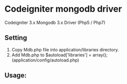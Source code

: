 # Codeigniter mongodb driver

Codeigniter 3.x Mongodb 3.x Driver (Php5 / Php7)

<h2>Setting</h2>
<ol>
<li>Copy Mdb.php file into application/libraries directory.</li>
<li>Add Mdb.php to&nbsp;$autoload['libraries'] = array(); (application/config/autoload.php)</li>
</ol>
<h2>Usage:</h2>
<p>&nbsp;</p>
<p>&nbsp;</p>
